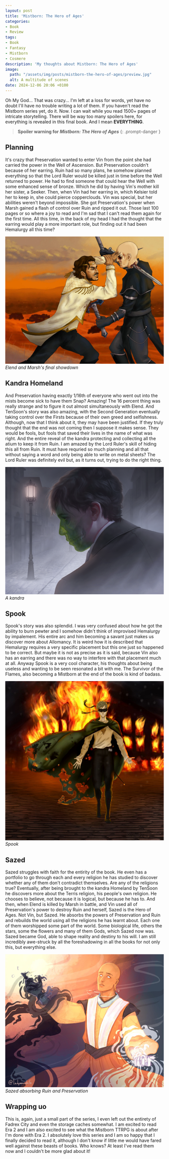 ```yaml
---
layout: post
title: 'Mistborn: The Hero of Ages'
categories:
- Book
- Review
tags:
- Book
- Fantasy
- Mistborn
- Cosmere
description: 'My thoughts about Mistborn: The Hero of Ages'
image:
  path: "/assets/img/posts/mistborn-the-hero-of-ages/preview.jpg"
  alt: A multitude of scenes
date: 2024-12-06 20:06 +0100
---
```

Oh My God... That was crazy... I'm left at a loss for words, yet have no doubt I'll have no trouble writing a lot of them. If you haven't read the Mistborn series yet, do it. Now. I can wait while you read 1500+ pages of intricate storytelling. There will be way too many spoilers here, for everything is revealed in this final book. And I mean **EVERYTHING**.

> **Spoiler warning for *Mistborn: The Hero of Ages***
{: .prompt-danger }

## Planning

It's crazy that Preservation wanted to enter Vin from the point she had carried the power in the Well of Ascension. But Preservation couldn't because of her earring. Ruin had so many plans, he somehow planned everything so that the Lord Ruler would be killed just in time before the Well returned to power. He had to find someone that could hear the Well with some enhanced sense of bronze. Which he did by having Vin's mother kill her sister, a Seeker. Then, when Vin had her earring in, which Kelsier told her to keep in, she could pierce copperclouds. Vin was special, but her abilities weren't beyond impossible. She got Preservation's power when Marsh gained a flash of control over Ruin and ripped it out. Those last 100 pages or so where a joy to read and I'm sad that I can't read them again for the first time. All this time, in the back of my head I had the thought that the earring would play a more important role, but finding out it had been Hemalurgy all this time?

![Elend and Marsh](/assets/img/posts/mistborn-the-hero-of-ages/elend_and_marsh.jpg)
_Elend and Marsh's final showdown_

## Kandra Homeland

And Preservation having exactly 1/16th of everyone who went out into the mists become sick to have them Snap? Amazing! The 16 percent thing was really strange and to figure it out almost simultaneously with Elend. And TenSoon's story was also amazing, with the Second Generation eventually taking control over the Firsts because of their own greed and selfishness. Although, now that I think about it, they may have been justified. If they truly thought that the end was not coming then I suppose it makes sense. They would be fools, but fools that saved their lives in the name of what was right. And the entire reveal of the kandra protecting and collecting all the atium to keep it from Ruin. I am amazed by the Lord Ruler's skill of hiding this all from Ruin. It must have requried so much planning and all that without saying a word and only being able to write on metal sheets? The Lord Ruler was definitely evil but, as it turns out, trying to do the right thing.

![Artist rendition of a Kandra](/assets/img/posts/mistborn-the-hero-of-ages/kandra.png)
_A kandra_

## Spook

Spook's story was also splendid. I was very confused about how he got the ability to burn pewter and I somehow didn't think of improvised Hemalurgy by impalement. His entire arc and him becoming a savant just makes us discover more about Allomancy. It is weird how it is described that Hemalurgy requires a very specific placement but this one just so happened to be correct. But maybe it is not as precise as it is said, because Vin also has an earring and there was no way to interfere with that placement much at all. Anyway Spook is a very cool character, his thoughts about being useless and wanting to be seen resonated a bit with me. The Survivor of the Flames, also becoming a Mistborn at the end of the book is kind of badass.

![Spook](/assets/img/posts/mistborn-the-hero-of-ages/spook.jpg)
_Spook_

## Sazed

Sazed struggles with faith for the entirity of the book. He even has a portfolio to go through each and every religion he has studied to discover whether any of them don't contradict themselves. Are any of the religions true? Eventually, after being brought to the kandra Homeland by TenSoon he discovers more about the Terris religion, his people's own religion. He chooses to believe, not because it is logical, but because he has to. And then, when Elend is killed by Marsh in battle, and Vin used all of Preservation's power to destroy Ruin and herself, Sazed is the Hero of Ages. Not Vin, but Sazed. He absorbs the powers of Preservation and Ruin and rebuilds the world using all the religions he has learnt about. Each one of them worshipped some part of the world. Some biological life, others the stars, some the flowers and many of them Gods, which Sazed now was. Sazed became God, able to shape reality and destiny to his will. I am still incredibly awe-struck by all the foreshadowing in all the books for not only this, but everything else.

![Sazed](/assets/img/posts/mistborn-the-hero-of-ages/sazed.jpg)
_Sazed absorbing Ruin and Preservation_

## Wrapping uo

This is, again, just a small part of the series, I even left out the entirety of Fadrex City and even the storage caches somewhat. I am excited to read Era 2 and I am also excited to see what the Mistborn TTRPG is about after I'm done with Era 2. I absolutely love this series and I am so happy that I finally decided to read it, although I don't know if little me would have fared well against these beasts of books. Who knows? At least I've read them now and I couldn't be more glad about it!
